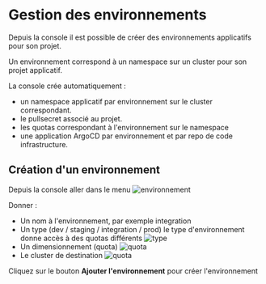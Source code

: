 # Gestion des environnements

Depuis la console il est possible de créer des environnements applicatifs pour son projet.

Un environnement correspond à un namespace sur un cluster pour son projet applicatif.

La console crée automatiquement :
 - un namespace applicatif par environnement sur le cluster correspondant.
 - le pullsecret associé au projet.
 - les quotas correspondant à l'environnement sur le namespace
 - une application ArgoCD par environnement et par repo de code infrastructure. 

 ## Création d'un environnement

 Depuis la console aller dans le menu ![environnement](/img/environnement/menu.png)

 Donner :
  - Un nom à l'environnement, par exemple integration
  - Un type (dev / staging / integration / prod) le type d'environnement donne accès à des quotas différents
  ![type](/img/environnement/type-env.png)
  - Un dimensionnement (quota)
  ![quota](/img/environnement/quota-env.png)
  - Le cluster de destination
  ![quota](/img/environnement/cluster-env.png)

Cliquez sur le bouton **Ajouter l'environnement** pour créer l'environnement